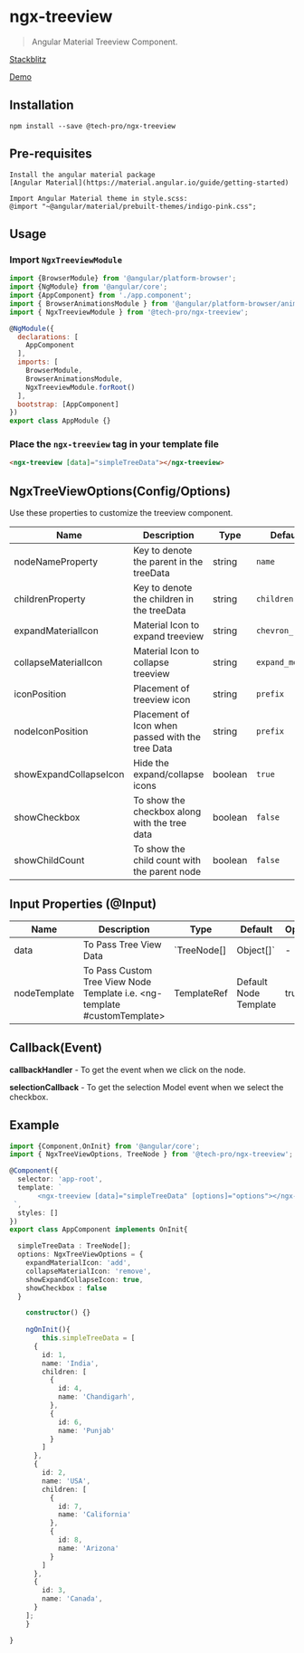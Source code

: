 # ngx-treeview
> Angular Material Treeview Component. 

[Stackblitz](https://stackblitz.com/edit/angular-ivy-gbgatx)

[Demo](https://angular-ivy-gbgatx.stackblitz.io)

## Installation
    npm install --save @tech-pro/ngx-treeview

## Pre-requisites
    Install the angular material package
    [Angular Material](https://material.angular.io/guide/getting-started)

    Import Angular Material theme in style.scss: 
    @import "~@angular/material/prebuilt-themes/indigo-pink.css";

## Usage

### Import `NgxTreeviewModule`

```javascript
import {BrowserModule} from '@angular/platform-browser';
import {NgModule} from '@angular/core';
import {AppComponent} from './app.component';
import { BrowserAnimationsModule } from '@angular/platform-browser/animations';
import { NgxTreeviewModule } from '@tech-pro/ngx-treeview';

@NgModule({
  declarations: [
    AppComponent
  ],
  imports: [
    BrowserModule,
    BrowserAnimationsModule,
    NgxTreeviewModule.forRoot()
  ],
  bootstrap: [AppComponent]
})
export class AppModule {}
```

### Place the `ngx-treeview` tag in your template file

```html
<ngx-treeview [data]="simpleTreeData"></ngx-treeview>
```


## NgxTreeViewOptions(Config/Options)

Use these properties to customize the treeview component.

| Name | Description | Type | Default | Optional |
| --- | --- | --- | --- | --- |
| nodeNameProperty | Key to denote the parent in the treeData | string | `name` | true |
| childrenProperty | Key to denote the children in the treeData | string | `children` | true |
| expandMaterialIcon  | Material Icon to expand treeview | string | `chevron_right` | true |
| collapseMaterialIcon | Material Icon to collapse treeview | string | `expand_more` | true |
| iconPosition | Placement of treeview icon | string | `prefix` | true |
| nodeIconPosition | Placement of Icon when passed with the tree Data | string | `prefix` | true |
| showExpandCollapseIcon | Hide the expand/collapse icons | boolean | `true` | true |
| showCheckbox | To show the checkbox along with the tree data | boolean | `false` | true |
| showChildCount | To show the child count with the parent node | boolean | `false` | true |

## Input Properties (@Input)
| Name | Description | Type | Default | Optional |
| --- | --- | --- | --- | --- |
| data | To Pass Tree View Data | `TreeNode[] | Object[]`  | - | false |
| nodeTemplate | To Pass Custom Tree View Node Template i.e. <ng-template #customTemplate></ng-template> | TemplateRef<any> | Default Node Template | true |


## Callback(Event)

**callbackHandler** - To get the event when we click on the node.

**selectionCallback** - To get the selection Model event when we select the checkbox.


## Example
```typescript
import {Component,OnInit} from '@angular/core';
import { NgxTreeViewOptions, TreeNode } from '@tech-pro/ngx-treeview';

@Component({
  selector: 'app-root',
  template: `
       <ngx-treeview [data]="simpleTreeData" [options]="options"></ngx-treeview>
 `,
  styles: []
})
export class AppComponent implements OnInit{

  simpleTreeData : TreeNode[];
  options: NgxTreeViewOptions = {
    expandMaterialIcon: 'add',
    collapseMaterialIcon: 'remove',
    showExpandCollapseIcon: true,
    showCheckbox : false
  }

    constructor() {}
    
    ngOnInit(){
        this.simpleTreeData = [
      {
        id: 1,
        name: 'India',
        children: [
          {
            id: 4,
            name: 'Chandigarh',
          },
          {
            id: 6,
            name: 'Punjab'
          }
        ]
      },
      {
        id: 2,
        name: 'USA',
        children: [
          {
            id: 7,
            name: 'California'
          },
          {
            id: 8,
            name: 'Arizona'
          }
        ]
      },
      {
        id: 3,
        name: 'Canada',
      }
    ];
    }

}
```